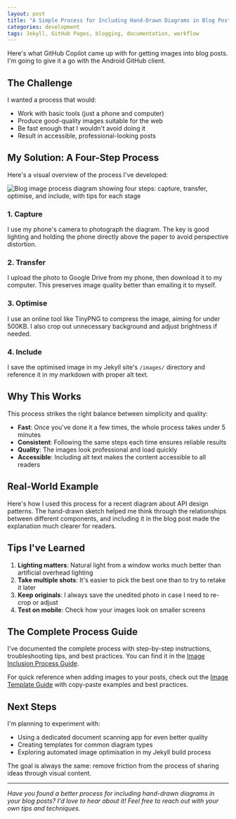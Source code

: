 ```yaml
---
layout: post
title: "A Simple Process for Including Hand-Drawn Diagrams in Blog Posts"
categories: development
tags: Jekyll, GitHub Pages, blogging, documentation, workflow
---
```


Here's what GitHub Copilot came up with for getting images into blog posts. I'm going to give it a go with the Android GitHub client.

## The Challenge

I wanted a process that would:
- Work with basic tools (just a phone and computer)
- Produce good-quality images suitable for the web
- Be fast enough that I wouldn't avoid doing it
- Result in accessible, professional-looking posts

## My Solution: A Four-Step Process

Here's a visual overview of the process I've developed:

![Blog image process diagram showing four steps: capture, transfer, optimise, and include, with tips for each stage](/images/2025-07-26-blog-image-process-example.svg)

### 1. Capture

I use my phone's camera to photograph the diagram. The key is good lighting and holding the phone directly above the paper to avoid perspective distortion.

### 2. Transfer

I upload the photo to Google Drive from my phone, then download it to my computer. This preserves image quality better than emailing it to myself.

### 3. Optimise

I use an online tool like TinyPNG to compress the image, aiming for under 500KB. I also crop out unnecessary background and adjust brightness if needed.

### 4. Include

I save the optimised image in my Jekyll site's `/images/` directory and reference it in my markdown with proper alt text.

## Why This Works

This process strikes the right balance between simplicity and quality:

- **Fast**: Once you've done it a few times, the whole process takes under 5 minutes
- **Consistent**: Following the same steps each time ensures reliable results
- **Quality**: The images look professional and load quickly
- **Accessible**: Including alt text makes the content accessible to all readers

## Real-World Example

Here's how I used this process for a recent diagram about API design patterns. The hand-drawn sketch helped me think through the relationships between different components, and including it in the blog post made the explanation much clearer for readers.

## Tips I've Learned

1. **Lighting matters**: Natural light from a window works much better than artificial overhead lighting
2. **Take multiple shots**: It's easier to pick the best one than to try to retake it later
3. **Keep originals**: I always save the unedited photo in case I need to re-crop or adjust
4. **Test on mobile**: Check how your images look on smaller screens

## The Complete Process Guide

I've documented the complete process with step-by-step instructions, troubleshooting tips, and best practices. You can find it in the [Image Inclusion Process Guide](/docs/image-inclusion-process.md).

For quick reference when adding images to your posts, check out the [Image Template Guide](/docs/image-template.md) with copy-paste examples and best practices.

## Next Steps

I'm planning to experiment with:
- Using a dedicated document scanning app for even better quality
- Creating templates for common diagram types
- Exploring automated image optimisation in my Jekyll build process

The goal is always the same: remove friction from the process of sharing ideas through visual content.

---

*Have you found a better process for including hand-drawn diagrams in your blog posts? I'd love to hear about it! Feel free to reach out with your own tips and techniques.*
